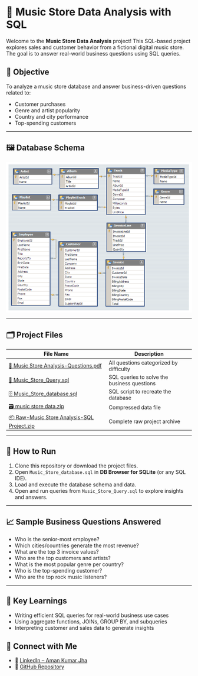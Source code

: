 # 🎵 Music Store Data Analysis with SQL

Welcome to the **Music Store Data Analysis** project! This SQL-based project explores sales and customer behavior from a fictional digital music store. The goal is to answer real-world business questions using SQL queries.

## 🎯 Objective

To analyze a music store database and answer business-driven questions related to:
- Customer purchases
- Genre and artist popularity
- Country and city performance
- Top-spending customers

---

## 🖼️ Database Schema

![Database Schema](https://github.com/Aman-Jha07/SQL-Data-Analysis/blob/main/MusicDatabaseSchema.png)

---

## 🗂️ Project Files

| File Name | Description |
|-----------|-------------|
| [📄 Music Store Analysis-Questions.pdf](https://github.com/Aman-Jha07/SQL-Data-Analysis/blob/main/Music%20Store%20Analysis-Questions.pdf) | All questions categorized by difficulty |
| [📜 Music_Store_Query.sql](https://github.com/Aman-Jha07/SQL-Data-Analysis/blob/main/Music_Store_Query.sql) | SQL queries to solve the business questions |
| [🗄️ Music_Store_database.sql](https://github.com/Aman-Jha07/SQL-Data-Analysis/blob/main/Music_Store_database.sql) | SQL script to recreate the database |
| [🗃️ music store data.zip](https://github.com/Aman-Jha07/SQL-Data-Analysis/blob/main/music%20store%20data.zip) | Compressed data file |
| [📦 Raw-Music Store Analysis-SQL Project.zip](https://github.com/Aman-Jha07/SQL-Data-Analysis/blob/main/Raw-Music%20Store%20Analysis-SQL%20Project.zip) | Complete raw project archive |

---

## 📌 How to Run

1. Clone this repository or download the project files.
2. Open `Music_Store_database.sql` in **DB Browser for SQLite** (or any SQL IDE).
3. Load and execute the database schema and data.
4. Open and run queries from `Music_Store_Query.sql` to explore insights and answers.

---

## 📈 Sample Business Questions Answered

- Who is the senior-most employee?
- Which cities/countries generate the most revenue?
- What are the top 3 invoice values?
- Who are the top customers and artists?
- What is the most popular genre per country?
- Who is the top-spending customer?
- Who are the top rock music listeners?
---
## 🧠 Key Learnings

- Writing efficient SQL queries for real-world business use cases
- Using aggregate functions, JOINs, GROUP BY, and subqueries
- Interpreting customer and sales data to generate insights

## 🔗 Connect with Me

- 💼 [LinkedIn – Aman Kumar Jha](https://www.linkedin.com/in/amankumarjhame/)
- 📂 [GitHub Repository](https://github.com/Aman-Jha07/SQL-Data-Analysis)
